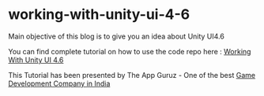 # working-with-unity-ui-4-6

Main objective of this blog is to give you an idea about Unity UI4.6

You can find complete tutorial on how to use the code repo here : [Working With Unity UI 4.6](http://www.theappguruz.com/blog/working-with-unity-ui-4-6)

This Tutorial has been presented by The App Guruz - One of the best [Game Development Company in India](http://www.theappguruz.com/game-development/)
